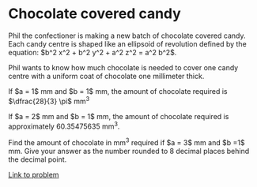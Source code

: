 # Chocolate covered candy

<p>Phil the confectioner is making a new batch of chocolate covered candy. Each candy centre is shaped like an ellipsoid of revolution defined by the equation:
$b^2 x^2 + b^2 y^2 + a^2 z^2 = a^2 b^2$.</p>

<p>Phil wants to know how much chocolate is needed to cover one candy centre with a uniform coat of chocolate one millimeter thick.
</p>

<p>If $a = 1$ mm and $b = 1$ mm, the amount of chocolate required is $\dfrac{28}{3} \pi$ mm<sup>3</sup></p>

<p>If $a = 2$ mm and $b = 1$ mm, the amount of chocolate required is approximately 60.35475635 mm<sup>3</sup>.</p>

<p>Find the amount of chocolate in mm<sup>3</sup> required if $a = 3$ mm and $b  =1$ mm. Give your answer as the number rounded to 8 decimal places behind the decimal point.</p>
 

[Link to problem](https://projecteuler.net/problem=449)
